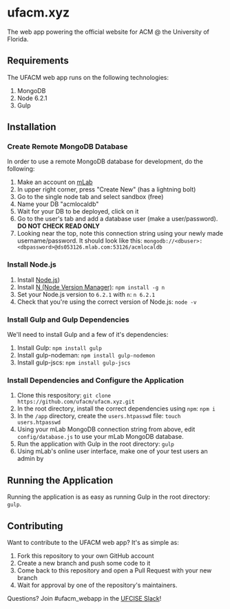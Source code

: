 # ufacm.xyz

The web app powering the official website for ACM @ the University of Florida.

## Requirements

The UFACM web app runs on the following technologies:

1. MongoDB
2. Node 6.2.1
3. Gulp

## Installation

### Create Remote MongoDB Database

In order to use a remote MongoDB database for development, do the following:

1. Make an account on [mLab](https://mlab.com)
2. In upper right corner, press "Create New" (has a lightning bolt)
3. Go to the single node tab and select sandbox (free)
4. Name your DB "acmlocaldb"
5. Wait for your DB to be deployed, click on it
6. Go to the user's tab and add a database user (make a user/password). **DO NOT CHECK READ ONLY**
7. Looking near the top, note this connection string using your newly made username/password. It should look like this: `mongodb://<dbuser>:<dbpassword>@ds053126.mlab.com:53126/acmlocaldb`

### Install Node.js

1. Install [Node.js](https://nodejs.org/en/download/))
2. Install [N (Node Version Manager)](https://www.npmjs.com/package/n): `npm install -g n`
3. Set your Node.js version to `6.2.1` with `n`: `n 6.2.1`
4. Check that you're using the correct version of Node.js: `node -v`

### Install Gulp and Gulp Dependencies

We'll need to install Gulp and a few of it's dependencies:

1. Install Gulp: `npm install gulp`
2. Install gulp-nodeman: `npm install gulp-nodemon`
3. Install gulp-jscs: `npm install gulp-jscs`

### Install Dependencies and Configure the Application

1. Clone this respository: `git clone https://github.com/ufacm/ufacm.xyz.git`
2. In the root directory, install the correct dependencies using `npm`: `npm i`
3. In the `/app` directory, create the `users.htpasswd` file: `touch users.htpasswd`
4. Using your mLab MongoDB connection string from above, edit `config/database.js` to use your mLab MongoDB database.
5. Run the application with Gulp in the root directory: `gulp`
6. Using mLab's online user interface, make one of your test users an admin by

## Running the Application

Running the application is as easy as running Gulp in the root directory: `gulp`.

## Contributing

Want to contribute to the UFACM web app? It's as simple as:

1. Fork this repository to your own GitHub account
2. Create a new branch and push some code to it
3. Come back to this repository and open a Pull Request with your new branch
4. Wait for approval by one of the repository's maintainers.

Questions? Join #ufacm_webapp in the [UFCISE Slack](https://slack.ufcise.com)!
